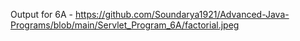 Output for 6A - https://github.com/Soundarya1921/Advanced-Java-Programs/blob/main/Servlet_Program_6A/factorial.jpeg
